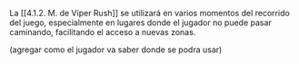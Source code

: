 
La [[4.1.2. M. de Viper Rush]] se utilizará en varios momentos del recorrido del juego, especialmente en lugares donde el jugador no puede pasar caminando, facilitando el acceso a nuevas zonas.

(agregar como el jugador va saber donde se podra usar)